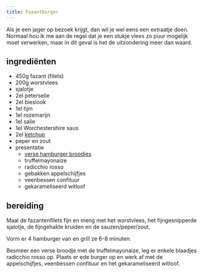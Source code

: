 ```yaml
---
title: Fazantburger
---
```


Als je een jager op bezoek krijgt, dan wil je wel eens een extraatje doen. Normaal hou ik me aan de regel dat je een stukje vlees zo puur mogelijk moet verwerken, maar in dit geval is het de uitzondering meer dan waard.

## ingrediënten

* 450g fazant (filets)
* 200g worstvlees
* sjalotje
* 2el peterselie
* 2el bieslook
* 1el tijm
* 1el rozemarijn
* 1el salie
* 1el Worchestershire saus
* 2el [ketchup](Ketchup)
* peper en zout
* presentatie
  * [verse hamburger broodjes](Hamburger)
  * truffelmayonaize
  * radicchio rosso
  * gebakken appelschijfjes
  * veenbessen confituur
  * gekarameliseerd witloof

## bereiding

Maal de fazantenfilets fijn en meng met het worstvlees, het fijngesnipperde sjalotje, de fijngehakte kruiden en de sauzen/peper/zout.

Vorm er 4 hamburger van en grill ze 6-8 minuten.

Besmeer een verse broodje met de truffelmayonaize, leg er enkele blaadjes radicchio rosso op. Plaats er ede burger op en werk af met de appelschijfjes, veenbessen confituur en het gekarameliseerd witloof.
